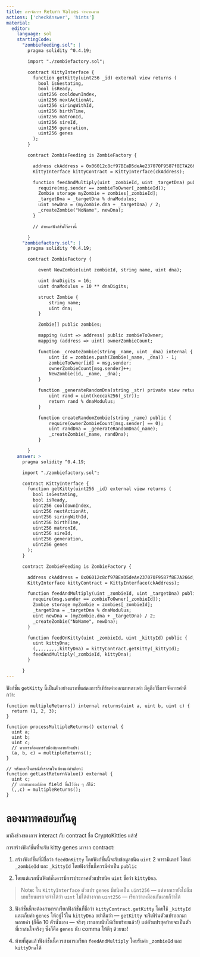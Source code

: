 ```yaml
---
title: การจัดการ Return Values จำนวนมาก
actions: ['checkAnswer', 'hints']
material:
  editor:
    language: sol
    startingCode:
      "zombiefeeding.sol": |
        pragma solidity ^0.4.19;

        import "./zombiefactory.sol";

        contract KittyInterface {
          function getKitty(uint256 _id) external view returns (
            bool isGestating,
            bool isReady,
            uint256 cooldownIndex,
            uint256 nextActionAt,
            uint256 siringWithId,
            uint256 birthTime,
            uint256 matronId,
            uint256 sireId,
            uint256 generation,
            uint256 genes
          );
        }

        contract ZombieFeeding is ZombieFactory {

          address ckAddress = 0x06012c8cf97BEaD5deAe237070F9587f8E7A266d;
          KittyInterface kittyContract = KittyInterface(ckAddress);

          function feedAndMultiply(uint _zombieId, uint _targetDna) public {
            require(msg.sender == zombieToOwner[_zombieId]);
            Zombie storage myZombie = zombies[_zombieId];
            _targetDna = _targetDna % dnaModulus;
            uint newDna = (myZombie.dna + _targetDna) / 2;
            _createZombie("NoName", newDna);
          }

          // กำหนดฟังก์ชั่นไว้ตรงนี้

        }
      "zombiefactory.sol": |
        pragma solidity ^0.4.19;

        contract ZombieFactory {

            event NewZombie(uint zombieId, string name, uint dna);

            uint dnaDigits = 16;
            uint dnaModulus = 10 ** dnaDigits;

            struct Zombie {
                string name;
                uint dna;
            }

            Zombie[] public zombies;

            mapping (uint => address) public zombieToOwner;
            mapping (address => uint) ownerZombieCount;

            function _createZombie(string _name, uint _dna) internal {
                uint id = zombies.push(Zombie(_name, _dna)) - 1;
                zombieToOwner[id] = msg.sender;
                ownerZombieCount[msg.sender]++;
                NewZombie(id, _name, _dna);
            }

            function _generateRandomDna(string _str) private view returns (uint) {
                uint rand = uint(keccak256(_str));
                return rand % dnaModulus;
            }

            function createRandomZombie(string _name) public {
                require(ownerZombieCount[msg.sender] == 0);
                uint randDna = _generateRandomDna(_name);
                _createZombie(_name, randDna);
            }

        }
    answer: >
      pragma solidity ^0.4.19;

      import "./zombiefactory.sol";

      contract KittyInterface {
        function getKitty(uint256 _id) external view returns (
          bool isGestating,
          bool isReady,
          uint256 cooldownIndex,
          uint256 nextActionAt,
          uint256 siringWithId,
          uint256 birthTime,
          uint256 matronId,
          uint256 sireId,
          uint256 generation,
          uint256 genes
        );
      }

      contract ZombieFeeding is ZombieFactory {

        address ckAddress = 0x06012c8cf97BEaD5deAe237070F9587f8E7A266d;
        KittyInterface kittyContract = KittyInterface(ckAddress);

        function feedAndMultiply(uint _zombieId, uint _targetDna) public {
          require(msg.sender == zombieToOwner[_zombieId]);
          Zombie storage myZombie = zombies[_zombieId];
          _targetDna = _targetDna % dnaModulus;
          uint newDna = (myZombie.dna + _targetDna) / 2;
          _createZombie("NoName", newDna);
        }

        function feedOnKitty(uint _zombieId, uint _kittyId) public {
          uint kittyDna;
          (,,,,,,,,,kittyDna) = kittyContract.getKitty(_kittyId);
          feedAndMultiply(_zombieId, kittyDna);
        }

      }
---
```


ฟังก์ชั่น `getKitty` นี้เป็นตัวอย่างแรกที่แสดงการรีเทิร์นค่าออกมาหลายค่า มีดูถึงวิธีการจัดการค่าดีกว่า:

```
function multipleReturns() internal returns(uint a, uint b, uint c) {
  return (1, 2, 3);
}

function processMultipleReturns() external {
  uint a;
  uint b;
  uint c;
  // หากเราต้องการรับมือกับหลายตัวแปร:
  (a, b, c) = multipleReturns();
}

// หรือหากในกรณีที่เราสนใจเพียงแค่ค่าเดียว:
function getLastReturnValue() external {
  uint c;
  // เราสามารถปล่อย field อื่นไว้ว่าง ๆ ก็ได้:
  (,,c) = multipleReturns();
}
```

# ลองมาทดสอบกันดู

มาถึงช่วงของการ interact กับ contract ชื่อ CryptoKitties แล้ว!

การสร้างฟังก์ชั่นที่จะรับ kitty genes มาจาก contract:

1. สร้างฟังก์ชั่นที่มีชื่อว่า `feedOnKitty` โดยฟังก์ชั่นนี้จะรับข้อมูลชนิด `uint` 2 พารามิเตอร์ ได้แก่ `_zombieId` และ `_kittyId` โดยฟังก์ชั่นนี้ควรมีค่าเป็น `public` 

2. โดยแต่แรกนั้นฟังก์ชั่นควรมีการประกาศตัวแปรชนิด `uint` ชื่อว่า `kittyDna`.

  > Note: ใน `KittyInterface` ตัวแปร `genes` มีชนิดเป็น `uint256` — แต่หากเรายังไม่ลืมบทเรียนแรกจะจำได้ว่า `uint` ไม่ได้ต่างจาก `uint256` — เรียกว่าเหมือนกันเลยก็ว่าได้

3. ฟังก์ชั่นนี้จะต้องสามารถเรียกฟังก์ชั่นที่ชื่อว่า `kittyContract.getKitty` โดยใช้ `_kittyId` และเก็บค่า `genes` ให้อยู่ไว้ใน `kittyDna` อย่าลืมว่า — `getKitty` จะรีเทิร์นตัวแปรออกมาหลายค่า (ก็คือ 10 ตัวนั่นเอง — จริงๆ เราแอบนับให้เรียบร้อยแล้ว!) แต่ตัวแปรสุดท้ายจะเป็นตัวที่เราสนใจจริงๆ ซึ่งก็คือ  `genes` นับ comma ให้ดีๆ ด้วยนะ!

4. ท้ายที่สุดแล้วฟังก์ชั่นนี้ควรสามารถเรียก `feedAndMultiply` โดยรับค่า `_zombieId` และ `kittyDna`ได้
